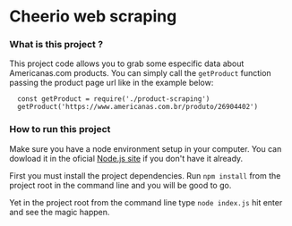 # Cheerio web scraping

### What is this project ?
This project code allows you to grab some especific data about Americanas.com products. You can simply call the ```getProduct``` function passing the product page url like in the example below:

```
  const getProduct = require('./product-scraping')
  getProduct('https://www.americanas.com.br/produto/26904402')
```


### How to run this project

Make sure you have a node environment setup in your computer. You can dowload it in the oficial [Node.js site](https://nodejs.org/en/download/) if you don't have it already.

First you must install the project dependencies.
Run ```npm install``` from the project root in the command line and you will be good to go.

Yet in the project root from the command line type ```node index.js``` hit enter and see the magic happen.
